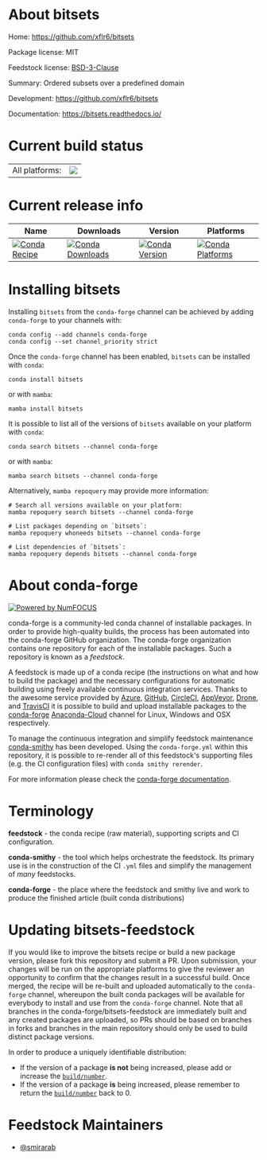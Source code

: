 About bitsets
=============

Home: https://github.com/xflr6/bitsets

Package license: MIT

Feedstock license: [BSD-3-Clause](https://github.com/conda-forge/bitsets-feedstock/blob/main/LICENSE.txt)

Summary: Ordered subsets over a predefined domain

Development: https://github.com/xflr6/bitsets

Documentation: https://bitsets.readthedocs.io/

Current build status
====================


<table><tr><td>All platforms:</td>
    <td>
      <a href="https://dev.azure.com/conda-forge/feedstock-builds/_build/latest?definitionId=10382&branchName=main">
        <img src="https://dev.azure.com/conda-forge/feedstock-builds/_apis/build/status/bitsets-feedstock?branchName=main">
      </a>
    </td>
  </tr>
</table>

Current release info
====================

| Name | Downloads | Version | Platforms |
| --- | --- | --- | --- |
| [![Conda Recipe](https://img.shields.io/badge/recipe-bitsets-green.svg)](https://anaconda.org/conda-forge/bitsets) | [![Conda Downloads](https://img.shields.io/conda/dn/conda-forge/bitsets.svg)](https://anaconda.org/conda-forge/bitsets) | [![Conda Version](https://img.shields.io/conda/vn/conda-forge/bitsets.svg)](https://anaconda.org/conda-forge/bitsets) | [![Conda Platforms](https://img.shields.io/conda/pn/conda-forge/bitsets.svg)](https://anaconda.org/conda-forge/bitsets) |

Installing bitsets
==================

Installing `bitsets` from the `conda-forge` channel can be achieved by adding `conda-forge` to your channels with:

```
conda config --add channels conda-forge
conda config --set channel_priority strict
```

Once the `conda-forge` channel has been enabled, `bitsets` can be installed with `conda`:

```
conda install bitsets
```

or with `mamba`:

```
mamba install bitsets
```

It is possible to list all of the versions of `bitsets` available on your platform with `conda`:

```
conda search bitsets --channel conda-forge
```

or with `mamba`:

```
mamba search bitsets --channel conda-forge
```

Alternatively, `mamba repoquery` may provide more information:

```
# Search all versions available on your platform:
mamba repoquery search bitsets --channel conda-forge

# List packages depending on `bitsets`:
mamba repoquery whoneeds bitsets --channel conda-forge

# List dependencies of `bitsets`:
mamba repoquery depends bitsets --channel conda-forge
```


About conda-forge
=================

[![Powered by
NumFOCUS](https://img.shields.io/badge/powered%20by-NumFOCUS-orange.svg?style=flat&colorA=E1523D&colorB=007D8A)](https://numfocus.org)

conda-forge is a community-led conda channel of installable packages.
In order to provide high-quality builds, the process has been automated into the
conda-forge GitHub organization. The conda-forge organization contains one repository
for each of the installable packages. Such a repository is known as a *feedstock*.

A feedstock is made up of a conda recipe (the instructions on what and how to build
the package) and the necessary configurations for automatic building using freely
available continuous integration services. Thanks to the awesome service provided by
[Azure](https://azure.microsoft.com/en-us/services/devops/), [GitHub](https://github.com/),
[CircleCI](https://circleci.com/), [AppVeyor](https://www.appveyor.com/),
[Drone](https://cloud.drone.io/welcome), and [TravisCI](https://travis-ci.com/)
it is possible to build and upload installable packages to the
[conda-forge](https://anaconda.org/conda-forge) [Anaconda-Cloud](https://anaconda.org/)
channel for Linux, Windows and OSX respectively.

To manage the continuous integration and simplify feedstock maintenance
[conda-smithy](https://github.com/conda-forge/conda-smithy) has been developed.
Using the ``conda-forge.yml`` within this repository, it is possible to re-render all of
this feedstock's supporting files (e.g. the CI configuration files) with ``conda smithy rerender``.

For more information please check the [conda-forge documentation](https://conda-forge.org/docs/).

Terminology
===========

**feedstock** - the conda recipe (raw material), supporting scripts and CI configuration.

**conda-smithy** - the tool which helps orchestrate the feedstock.
                   Its primary use is in the construction of the CI ``.yml`` files
                   and simplify the management of *many* feedstocks.

**conda-forge** - the place where the feedstock and smithy live and work to
                  produce the finished article (built conda distributions)


Updating bitsets-feedstock
==========================

If you would like to improve the bitsets recipe or build a new
package version, please fork this repository and submit a PR. Upon submission,
your changes will be run on the appropriate platforms to give the reviewer an
opportunity to confirm that the changes result in a successful build. Once
merged, the recipe will be re-built and uploaded automatically to the
`conda-forge` channel, whereupon the built conda packages will be available for
everybody to install and use from the `conda-forge` channel.
Note that all branches in the conda-forge/bitsets-feedstock are
immediately built and any created packages are uploaded, so PRs should be based
on branches in forks and branches in the main repository should only be used to
build distinct package versions.

In order to produce a uniquely identifiable distribution:
 * If the version of a package **is not** being increased, please add or increase
   the [``build/number``](https://docs.conda.io/projects/conda-build/en/latest/resources/define-metadata.html#build-number-and-string).
 * If the version of a package **is** being increased, please remember to return
   the [``build/number``](https://docs.conda.io/projects/conda-build/en/latest/resources/define-metadata.html#build-number-and-string)
   back to 0.

Feedstock Maintainers
=====================

* [@smirarab](https://github.com/smirarab/)

